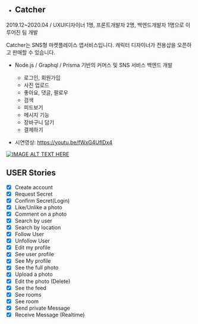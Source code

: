 - ## Catcher

2019.12~2020.04 / UXUI디자이너 1명, 프론트개발자 2명, 백엔드개발자 1명으로 이루어진 팀 개발

Catcher는 SNS형 마켓플레이스 앱서비스입니다. 캐릭터 디자이너가 전용샵을 오픈하고 판매할 수 있습니다.

- Node.js / Graphql / Prisma 기반의 커머스 및 SNS 서비스 백엔드 개발
    - 로그인, 회원가입
    - 사진 업로드
    - 좋아요, 댓글, 팔로우
    - 검색
    - 피드보기
    - 메시지 기능
    - 장바구니 담기
    - 결제하기
    
- 시연영상: https://youtu.be/fWxG4UflDx4

 
 [![IMAGE ALT TEXT HERE](https://img.youtube.com/vi/fWxG4UflDx4/0.jpg)](https://www.youtube.com/watch?v=fWxG4UflDx4)


## USER Stories
- [x] Create account
- [x] Request Secret
- [x] Confirm Secret(Login)
- [x] Like/Unlike a photo
- [x] Comment on a photo
- [x] Search by user
- [x] Search by location
- [x] Follow User
- [x] Unfollow User
- [x] Edit my profile
- [x] See user profile
- [x] See My profile
- [x] See the full photo
- [x] Upload a photo
- [x] Edit the photo (Delete)
- [x] See the feed
- [x] See rooms
- [x] See room
- [x] Send private Message
- [x] Receive Message (Realtime)
